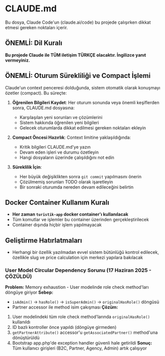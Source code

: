 # CLAUDE.md

Bu dosya, Claude Code'un (claude.ai/code) bu projede çalışırken dikkat etmesi gereken noktaları içerir.

## ÖNEMLİ: Dil Kuralı
**Bu projede Claude ile TÜM iletişim TÜRKÇE olacaktır. İngilizce yanıt vermeyiniz.**

## ÖNEMLİ: Oturum Sürekliliği ve Compact İşlemi
Claude'un context penceresi dolduğunda, sistem otomatik olarak konuşmayı özetler (compact). Bu süreçte:

1. **Öğrenilen Bilgileri Kaydet**: Her oturum sonunda veya önemli keşiflerden sonra, CLAUDE.md dosyasına:
   - Karşılaşılan yeni sorunları ve çözümlerini
   - Sistem hakkında öğrenilen yeni bilgileri
   - Gelecek oturumlarda dikkat edilmesi gereken noktaları ekleyin

2. **Compact Öncesi Hazırlık**: Context limitine yaklaşıldığında:
   - Kritik bilgileri CLAUDE.md'ye yazın
   - Devam eden işleri ve durumu özetleyin
   - Hangi dosyaların üzerinde çalışıldığını not edin

3. **Süreklilik İçin**: 
   - Her büyük değişiklikten sonra `git commit` yapılmasını önerin
   - Çözülmemiş sorunları TODO olarak işaretleyin
   - Bir sonraki oturumda nereden devam edileceğini belirtin

## Docker Container Kullanım Kuralı
- **Her zaman `turistik-app` docker container'ı kullanılacak**
- Tüm komutlar ve işlemler bu container üzerinden gerçekleştirilecek
- Container dışında hiçbir işlem yapılmayacak

## Geliştirme Hatırlatmaları
- Herhangi bir özellik yazılmadan evvel sistem bütünlüğü kontrol edilecek, özellikle slug ve price calculation için merkezi yapılara bakılacak

### User Model Circular Dependency Sorunu (17 Haziran 2025 - ÇÖZÜLDÜ)
**Problem:** Memory exhaustion - User modelinde role check method'ları döngüye giriyor
**Sebep:** 
- `isAdmin()` -> `hasRole()` -> `isSuperAdmin()` -> `originalHasRole()` döngüsü
- Partner accessor ile method isim çakışması
**Çözüm:**
1. User modelindeki tüm role check method'larında `originalHasRole()` kullanıldı
2. ID bazlı kontroller önce yapıldı (döngüye girmeden)
3. `getPartnerAttribute()` accessor'u `getAssociatedPartner()` method'una dönüştürüldü
4. Bootstrap app.php'de exception handler güvenli hale getirildi
**Sonuç:** Tüm kullanıcı girişleri (B2C, Partner, Agency, Admin) artık çalışıyor